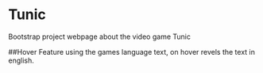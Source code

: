 # Tunic
Bootstrap project webpage about the video game Tunic

##Hover Feature
using the games language text, on hover revels the text in english.
